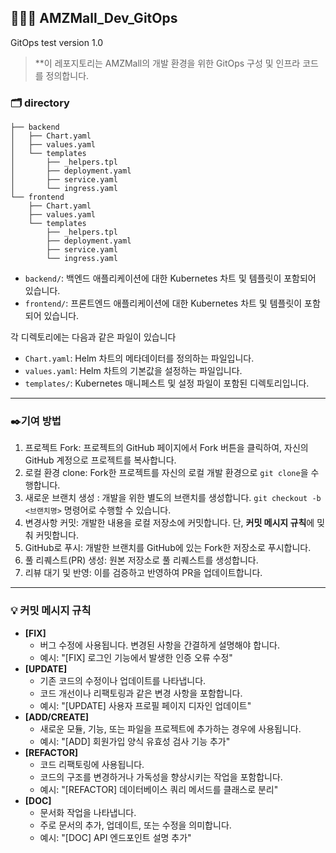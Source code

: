 
## 🧑🏻‍💻 AMZMall_Dev_GitOps  
GitOps test version 1.0
> **이 레포지토리는 AMZMall의 개발 환경을 위한 GitOps 구성 및 인프라 코드를 정의합니다.  

### 🗂️ directory
```
├── backend
│   ├── Chart.yaml
│   ├── values.yaml
│   └── templates
│       ├── _helpers.tpl
│       ├── deployment.yaml
│       ├── service.yaml
│       └── ingress.yaml 
└── frontend
    ├── Chart.yaml
    ├── values.yaml
    └── templates
        ├── _helpers.tpl
        ├── deployment.yaml
        ├── service.yaml
        └── ingress.yaml
```
- `backend/`: 백엔드 애플리케이션에 대한 Kubernetes 차트 및 템플릿이 포함되어 있습니다.
- `frontend/`: 프론트엔드 애플리케이션에 대한 Kubernetes 차트 및 템플릿이 포함되어 있습니다.

각 디렉토리에는 다음과 같은 파일이 있습니다

- `Chart.yaml`: Helm 차트의 메타데이터를 정의하는 파일입니다.
- `values.yaml`: Helm 차트의 기본값을 설정하는 파일입니다.
- `templates/`: Kubernetes 매니페스트 및 설정 파일이 포함된 디렉토리입니다.

---
### ✒️기여 방법
1. 프로젝트 Fork: 프로젝트의 GitHub 페이지에서 Fork 버튼을 클릭하여, 자신의 GitHub 계정으로 프로젝트를 복사합니다.
2. 로컬 환경 clone: Fork한 프로젝트를 자신의 로컬 개발 환경으로 `git clone`을 수행합니다.
3. 새로운 브랜치 생성 : 개발을 위한 별도의 브랜치를 생성합니다. `git checkout -b <브랜치명>` 명령어로 수행할 수 있습니다.
4. 변경사항 커밋: 개발한 내용을 로컬 저장소에 커밋합니다. 단, **커밋 메시지 규칙**에 밎춰 커밋합니다.
5. GitHub로 푸시: 개발한 브랜치를 GitHub에 있는 Fork한 저장소로 푸시합니다.
6. 풀 리퀘스트(PR) 생성: 원본 저장소로 풀 리퀘스트를 생성합니다.
7. 리뷰 대기 및 반영: 이를 검증하고 반영하여 PR을 업데이트합니다.

---
### 💡 커밋 메시지 규칙
- **[FIX]**
  - 버그 수정에 사용됩니다. 변경된 사항을 간결하게 설명해야 합니다.
  - 예시: "[FIX] 로그인 기능에서 발생한 인증 오류 수정"
- **[UPDATE]**
  - 기존 코드의 수정이나 업데이트를 나타냅니다.
  - 코드 개선이나 리팩토링과 같은 변경 사항을 포함합니다.
  - 예시: "[UPDATE] 사용자 프로필 페이지 디자인 업데이트"
- **[ADD/CREATE]**
  - 새로운 모듈, 기능, 또는 파일을 프로젝트에 추가하는 경우에 사용됩니다.
  - 예시: "[ADD] 회원가입 양식 유효성 검사 기능 추가"
- **[REFACTOR]**
  - 코드 리팩토링에 사용됩니다.
  - 코드의 구조를 변경하거나 가독성을 향상시키는 작업을 포함합니다.
  - 예시: "[REFACTOR] 데이터베이스 쿼리 메서드를 클래스로 분리"
- **[DOC]**
  - 문서화 작업을 나타냅니다.
  - 주로 문서의 추가, 업데이트, 또는 수정을 의미합니다.
  - 예시: "[DOC] API 엔드포인트 설명 추가"


